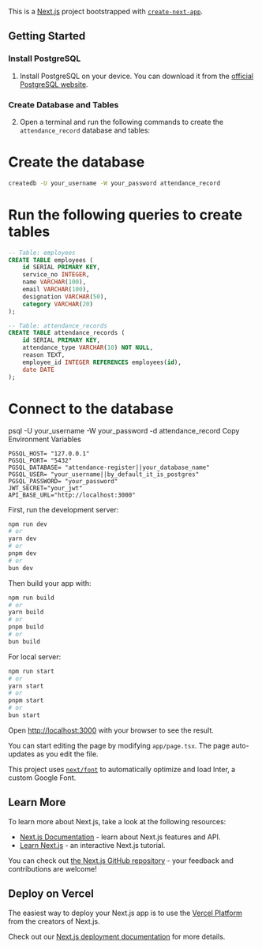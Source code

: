 This is a [Next.js](https://nextjs.org/) project bootstrapped with [`create-next-app`](https://github.com/vercel/next.js/tree/canary/packages/create-next-app).

## Getting Started

### Install PostgreSQL
1. Install PostgreSQL on your device. You can download it from the [official PostgreSQL website](https://www.postgresql.org/download/).

### Create Database and Tables
2. Open a terminal and run the following commands to create the `attendance_record` database and tables:

# Create the database
```bash
createdb -U your_username -W your_password attendance_record
```
# Run the following queries to create tables
```sql
-- Table: employees
CREATE TABLE employees (
    id SERIAL PRIMARY KEY,
    service_no INTEGER,
    name VARCHAR(100),
    email VARCHAR(100),
    designation VARCHAR(50),
    category VARCHAR(20)
);

-- Table: attendance_records
CREATE TABLE attendance_records (
    id SERIAL PRIMARY KEY,
    attendance_type VARCHAR(10) NOT NULL,
    reason TEXT,
    employee_id INTEGER REFERENCES employees(id),
    date DATE
);
```
# Connect to the database
psql -U your_username -W your_password -d attendance_record
Copy Environment Variables
```
PGSQL_HOST= "127.0.0.1"
PGSQL_PORT= "5432"
PGSQL_DATABASE= "attendance-register||your_database_name"
PGSQL_USER= "your_username||by_default_it_is_postgres"
PGSQL_PASSWORD= "your_password"
JWT_SECRET="your_jwt"
API_BASE_URL="http://localhost:3000"
```

First, run the development server:

```bash
npm run dev
# or
yarn dev
# or
pnpm dev
# or
bun dev
```

Then build your app with:

```bash
npm run build
# or
yarn build
# or
pnpm build
# or
bun build
```

For local server:

```bash
npm run start
# or
yarn start
# or
pnpm start
# or
bun start
```


Open [http://localhost:3000](http://localhost:3000) with your browser to see the result.

You can start editing the page by modifying `app/page.tsx`. The page auto-updates as you edit the file.

This project uses [`next/font`](https://nextjs.org/docs/basic-features/font-optimization) to automatically optimize and load Inter, a custom Google Font.

## Learn More

To learn more about Next.js, take a look at the following resources:

- [Next.js Documentation](https://nextjs.org/docs) - learn about Next.js features and API.
- [Learn Next.js](https://nextjs.org/learn) - an interactive Next.js tutorial.

You can check out [the Next.js GitHub repository](https://github.com/vercel/next.js/) - your feedback and contributions are welcome!

## Deploy on Vercel

The easiest way to deploy your Next.js app is to use the [Vercel Platform](https://vercel.com/new?utm_medium=default-template&filter=next.js&utm_source=create-next-app&utm_campaign=create-next-app-readme) from the creators of Next.js.

Check out our [Next.js deployment documentation](https://nextjs.org/docs/deployment) for more details.
